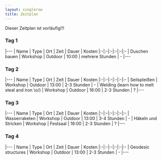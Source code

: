 ```yaml
---
layout: singlerow
title: Zeitplan
---
```


Dieser Zeitplan ist vorläufig!!!

### Tag 1

|---
| Name | Type | Ort | Zeit | Dauer | Kosten
|:-|:-|:-|:-|:-|:-
| Duschen bauen | Workshop | Outdoor | 10:00 | mehrere Stunden | -
|---

### Tag 2

|---
| Name | Type | Ort | Zeit | Dauer | Kosten
|:-|:-|:-|:-|:-|:-
| Seilspleißen | Workshop | Outdoor | 13:00 | 2-3 Stunden | -
| Welding (learn how to melt steal and iron \o/) | Workshop | Outdoor | 16:00 | 2-3 Stunden | ?
|---

### Tag 3

|---
| Name | Type | Ort | Zeit | Dauer | Kosten
|:-|:-|:-|:-|:-|:-
| Wasserraketen | Workshop | Outdoor | 13:00 | 3-4 Stunden | -
| Häkeln und Stricken | Workshop | Festsaal | 16:00 | 2-3 Stunden | ?
|---

### Tag 4

|---
| Name | Type | Ort | Zeit | Dauer | Kosten
|:-|:-|:-|:-|:-|:-
| Geodesic structures | Workshop | Outdoor | 13:00 | 2-3 Stunden | -
|---
